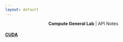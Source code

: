 ```yaml
---
layout: default
---
```


<center><b>Compute General Lab</b> | API Notes</center>

#### [CUDA](./arch/compute/cuda/cudaIndex.md)

